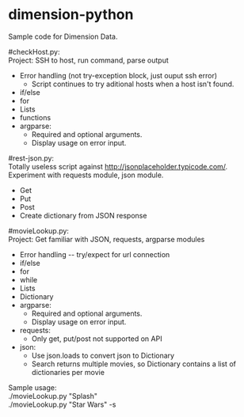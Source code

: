 # dimension-python

Sample code for Dimension Data.

#checkHost.py:  
Project: SSH to host, run command, parse output  
* Error handling (not try-exception block, just ouput ssh error)
  * Script continues to try aditional hosts when a host isn't found.
* if/else
* for
* Lists
* functions
* argparse:
  * Required and optional arguments.
  * Display usage on error input.

#rest-json.py:  
Totally useless script against http://jsonplaceholder.typicode.com/.  Experiment with requests module, json module.
* Get  
* Put  
* Post  
* Create dictionary from JSON response  

#movieLookup.py:  
Project: Get familiar with JSON, requests, argparse modules  
* Error handling -- try/expect for url connection  
* if/else  
* for  
* while  
* Lists  
* Dictionary  
* argparse:  
    * Required and optional arguments.  
    * Display usage on error input.  
* requests:  
    * Only get, put/post not supported on API  
* json:  
    * Use json.loads to convert json to Dictionary  
    * Search returns multiple movies, so Dictionary contains a list of dictionaries per movie  

Sample usage:  
    ./movieLookup.py "Splash"  
    ./movieLookup.py "Star Wars" -s  

